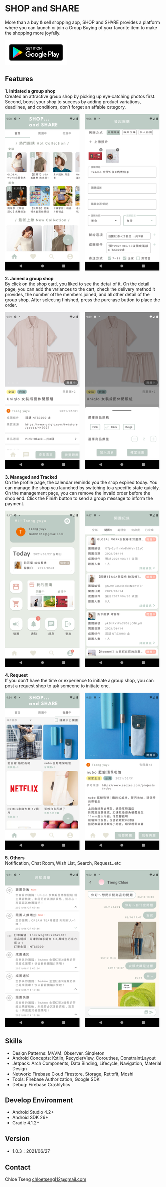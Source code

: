 # SHOP and SHARE
More than a buy & sell shopping app, SHOP and SHARE provides a platform where you can launch or join a Group Buying of your favorite item to make the shopping more joyfully.

[<img width="200" height="80" src="https://github.com/yuyutseng1102/AppImage/blob/main/google-play-badge.png?raw=true"/>](https://play.google.com/store/apps/details?id=com.chloe.shopshare)

Features
---



**1. Initiated a group shop**<br/>
Created an attractive group shop by picking up eye-catching photos first. Second, boost your shop to success by adding product variations, deadlines, and conditions, don’t forget an affable category.

<div align="left">
  <pre>
<img width="240" height="504" src="https://github.com/yuyutseng1102/AppImage/blob/main/device-2021-06-27-170108.png?raw=true">  <img width="240" height="504" src="https://github.com/yuyutseng1102/AppImage/blob/main/device-2021-06-27-170621.png?raw=true">  <img width="240" height="504" src="https://github.com/yuyutseng1102/AppImage/blob/main/device-2021-06-27-170353.png?raw=true">  <img width="240" height="504" src="https://github.com/yuyutseng1102/AppImage/blob/main/device-2021-06-27-170532.png?raw=true">
</div>

**2. Joined a group shop**<br/>
By click on the shop card, you liked to see the detail of it.
On the detail page, you can add the variances to the cart, check the delivery method it provides, the number of the members joined, and all other detail of the group shop.
After selecting finished, press the purchase button to place the order.

<div align="left">
  <pre>
<img width="240" height="504" src="https://github.com/yuyutseng1102/AppImage/blob/main/device-2021-06-27-173936.png?raw=true">  <img width="240" height="504" src="https://github.com/yuyutseng1102/AppImage/blob/main/device-2021-06-27-173950.png?raw=true">  <img width="240" height="504" src="https://github.com/yuyutseng1102/AppImage/blob/main/device-2021-06-27-174014.png?raw=true">  <img width="240" height="504" src="https://github.com/yuyutseng1102/AppImage/blob/main/device-2021-06-27-174033.png?raw=true">
</div>
  
**3. Managed and Tracked**<br/>
On the profile page, the calendar reminds you the shop expired today. You can manage the shop you launched by switching to a specific state quickly.
On the management page, you can remove the invalid order before the shop end.
Click the Finish button to send a group message to inform the payment.
<div align="left">
  <pre>
<img width="240" height="504" src="https://github.com/yuyutseng1102/AppImage/blob/main/device-2021-06-27-174717.png?raw=true">  <img width="240" height="504" src="https://github.com/yuyutseng1102/AppImage/blob/main/device-2021-06-27-174739.png?raw=true">  <img width="240" height="504" src="https://github.com/yuyutseng1102/AppImage/blob/main/device-2021-06-27-174809.png?raw=true">  <img width="240" height="504" src="https://github.com/yuyutseng1102/AppImage/blob/main/device-2021-06-27-174920.png?raw=true">
</div>

**4. Request**<br/>
If you don't have the time or experience to initiate a group shop, you can post a request shop to ask someone to initiate one.
<div align="left">
  <pre>
<img width="240" height="504" src="https://github.com/yuyutseng1102/AppImage/blob/main/device-2021-06-27-175424.png?raw=true">  <img width="240" height="504" src="https://github.com/yuyutseng1102/AppImage/blob/main/device-2021-06-27-175516.png?raw=true">
</div>

**5. Others**<br/>
Notification, Chat Room, Wish List, Search, Request…etc
<div align="left">
  <pre>
<img width="240" height="504" src="https://github.com/yuyutseng1102/AppImage/blob/main/device-2021-06-27-175106.png?raw=true">  <img width="240" height="504" src="https://github.com/yuyutseng1102/AppImage/blob/main/device-2021-06-27-175304.png?raw=true">  <img width="240" height="504" src="https://github.com/yuyutseng1102/AppImage/blob/main/device-2021-06-27-175337.png?raw=true">  <img width="240" height="504" src="https://github.com/yuyutseng1102/AppImage/blob/main/device-2021-06-27-175348.png?raw=true">
</div>


Skills
---
* Design Patterns: MVVM, Observer, Singleton
* Android Concepts: Kotlin, RecyclerView, Coroutines, ConstraintLayout
* Jetpack: Arch Components, Data Binding, Lifecycle, Navigation, Material Design
* Network: Firebase Cloud Firestore, Storage, Retrofit, Moshi
* Tools: Firebase Authorization, Google SDK 
* Debug: Firebase Crashlytics

Develop Environment
---
* Android Studio 4.2+
* Android SDK 26+
* Gradle 4.1.2+

Version
---
* 1.0.3：2021/06/27

Contact
---
Chloe Tseng
chloetseng112@gmail.com


